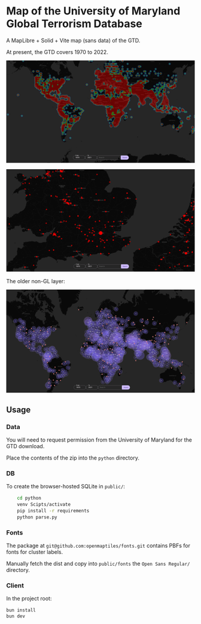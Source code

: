 # Map of the University of Maryland Global Terrorism Database

A MapLibre + Solid + Vite map (sans data) of the GTD.

At present, the GTD covers 1970 to 2022.

![The World](./README/world.png)

![England and Wales](./README/england-wales.png)

The older non-GL layer:

![The World](./README/loaded.png)

## Usage

### Data

You will need to request permission from the University of Maryland for the GTD download. 

Place the contents of the zip into the `python` directory.

### DB

To create the browser-hosted SQLite in `public/`:

```bash
    cd python
    venv Scipts/activate
    pip install -r requirements
    python parse.py
```

### Fonts

The package at `git@github.com:openmaptiles/fonts.git` contains PBFs for fonts for cluster labels.

Manually fetch the dist and copy into `public/fonts` the `Open Sans Regular/` directory.

### Client

In the project root:

    bun install
    bun dev
